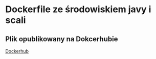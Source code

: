 # Dockerfile ze środowiskiem javy i scali

## Plik opublikowany na Dokcerhubie
[Dockerhub](https://hub.docker.com/layers/204614559/wojtbart/java_scala/1.3/images/sha256-565ee035772b26c05079cbea44b387aec2650e03402070c72d37b27b4400e070?context=repo)